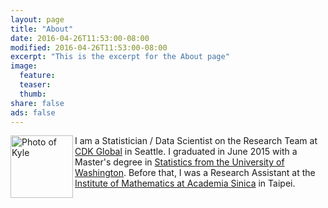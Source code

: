 ```yaml
---
layout: page
title: "About"
date: 2016-04-26T11:53:00-08:00
modified: 2016-04-26T11:53:00-08:00
excerpt: "This is the excerpt for the About page"
image:
  feature:
  teaser:
  thumb:
share: false
ads: false
---
```


<img src="{{ site.url}}/images/bio-photo.jpg" alt="Photo of Kyle" width="100" height="100" align="left"> <p> I am a Statistician / Data Scientist on the Research Team at [CDK Global](http://www.cdkglobal.com/insightcenter/digital-marketing) in Seattle. I graduated in June 2015 with a Master's degree in [Statistics from the University of Washington](https://www.stat.washington.edu/).  Before that, I was a Research Assistant at the [Institute of Mathematics at Academia Sinica](http://www.math.sinica.edu.tw/www/default_e.jsp) in Taipei. </p>
